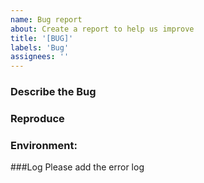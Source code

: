 ```yaml
---
name: Bug report
about: Create a report to help us improve
title: '[BUG]'
labels: 'Bug'
assignees: ''
---
```


<!--
Note: Please search to see if an issue already exists for the bug you encountered.
-->

### Describe the Bug
<!-- A concise description of what you're experiencing. -->

### Reproduce
<!-- A description of how we can reproduce the issue. -->

### Environment:
<!--
- OS: 
- NebulaStream Version: 
- Architecture: 
-->

###Log
Please add the error log